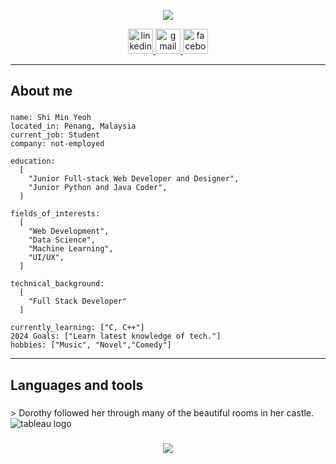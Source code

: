 <p align="center"><img src="https://git-profile-readme-banner.vercel.app/api/python?username=Shi-Min-Yeoh&txt=A%20coding%20enthusiast%20from%20Malaysia"></p>

<div align="center">
  <a href="https://www.linkedin.com/in/shi-min-yeoh-788b972bb/" target="_blank">
    <img src="https://img.shields.io/static/v1?message=LinkedIn&logo=linkedin&label=&color=0077B5&logoColor=white&labelColor=&style=for-the-badge" height="40" alt="linkedin logo"  />
  </a>
  <a href="mailto:mindyyeohshimin@gmail.com" target="_blank">
    <img src="https://img.shields.io/static/v1?message=Gmail&logo=gmail&label=&color=D14836&logoColor=white&labelColor=&style=for-the-badge" height="40" alt="gmail logo"  />
  </a>
  <a href="https://www.facebook.com/yeohshimin" target="_blank">
    <img src="https://img.shields.io/static/v1?message=Facebook&logo=facebook&label=&color=1877F2&logoColor=white&labelColor=&style=for-the-badge" height="40" alt="facebook logo"  />
  </a>
</div>

***

<h2 align="left">About me</h2>

###

````
name: Shi Min Yeoh
located_in: Penang, Malaysia
current_job: Student
company: not-employed

education:
  [
    "Junior Full-stack Web Developer and Designer",
    "Junior Python and Java Coder",
  ]

fields_of_interests:
  [
    "Web Development",
    "Data Science",
    "Machine Learning",
    "UI/UX",
  ]

technical_background:
  [
    "Full Stack Developer"
  ]
  
currently_learning: ["C, C++"]
2024 Goals: ["Learn latest knowledge of tech."]
hobbies: ["Music", "Novel","Comedy"]
````

***

<h2 align="left">Languages and tools</h2>

###

<div align="left">
  > Dorothy followed her through many of the beautiful rooms in her castle.
 <img src="https://img.shields.io/badge/Tableau-E97627?style=for-the-badge&logo=Tableau&logoColor=white" alt="tableau logo"  />
</div>

###
<p align="center"><img src="https://camo.githubusercontent.com/c27faf5c5f503dae2aadda8171178a26d0b35072e175f8c2dbb98737bc1a7eea/68747470733a2f2f63617073756c652d72656e6465722e76657263656c2e6170702f6170693f747970653d776176696e6726636f6c6f723d6772616469656e74266865696768743d3130302673656374696f6e3d666f6f746572"></p>
